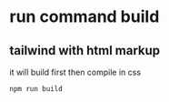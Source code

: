 # run command build 
## tailwind with html markup 

it will build first then compile in css
```
npm run build
```